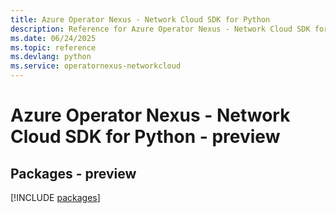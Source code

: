 ```yaml
---
title: Azure Operator Nexus - Network Cloud SDK for Python
description: Reference for Azure Operator Nexus - Network Cloud SDK for Python
ms.date: 06/24/2025
ms.topic: reference
ms.devlang: python
ms.service: operatornexus-networkcloud
---
```

# Azure Operator Nexus - Network Cloud SDK for Python - preview
## Packages - preview
[!INCLUDE [packages](operator-nexus---network-cloud-index.md)]